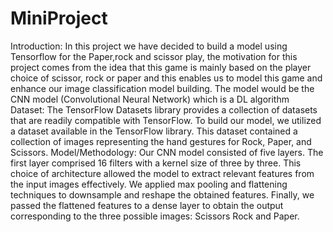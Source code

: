 # MiniProject
Introduction: 
 In this project we have decided to build a model using Tensorflow for the Paper,rock and scissor play, the motivation for this project comes from the idea that this game is mainly based on the player choice of scissor, rock or paper and this enables us to model this game and enhance our image classification model building.
The model would be the CNN model (Convolutional Neural Network) which is a DL algorithm
Dataset:
The TensorFlow Datasets library provides a collection of datasets that are readily compatible with TensorFlow.
To build our model, we utilized a dataset available in the TensorFlow library. This dataset contained a collection of images representing the hand gestures for Rock, Paper, and Scissors.
Model/Methodology:
Our CNN model consisted of five layers. The first layer comprised 16 filters with a kernel size of three by three. This choice of architecture allowed the model to extract relevant features from the input images effectively. We applied max pooling and flattening techniques to downsample and reshape the obtained features. Finally, we passed the flattened features to a dense layer to obtain the output corresponding to the three possible images: Scissors Rock and Paper.
